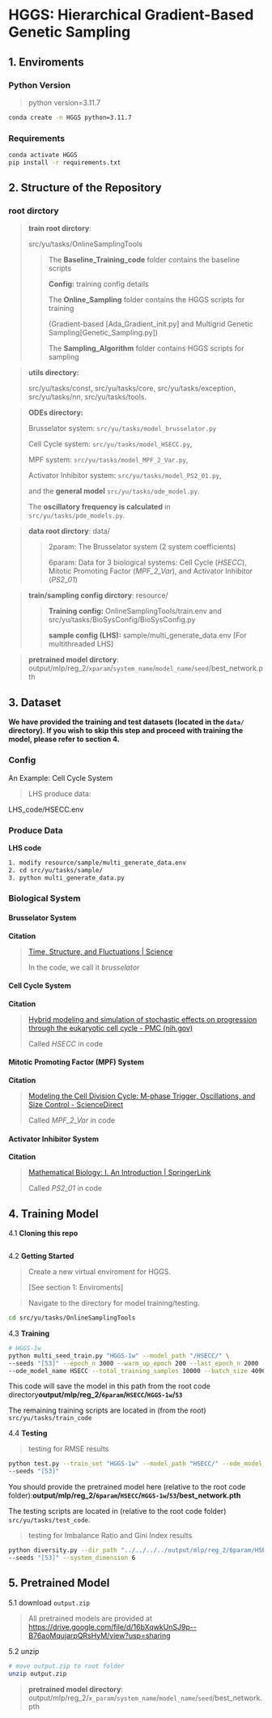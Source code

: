 # HGGS: Hierarchical Gradient-Based Genetic Sampling

## 1. Enviroments

### Python Version

> python version=3.11.7

```bash
conda create -n HGGS python=3.11.7
```

### Requirements

```bash
conda activate HGGS
pip install -r requirements.txt
```

## 2. Structure of the Repository

### root dirctory

> **train root dirctory**: 
>
> src/yu/tasks/OnlineSamplingTools
>
> > The **Baseline_Training_code** folder contains the baseline scripts
> >
> > **Config:** training config details
> >
> > The **Online_Sampling** folder contains the HGGS scripts for training
> >
> > (Gradient-based [Ada_Gradient_init.py] and Multigrid Genetic Sampling[Genetic_Sampling.py])
> >
> > The **Sampling_Algorithm** folder contains HGGS scripts for sampling

> **utils directory:**
>
> src/yu/tasks/const, src/yu/tasks/core, src/yu/tasks/exception, src/yu/tasks/nn, src/yu/tasks/tools.

> **ODEs directory:**
>
> Brusselator system: `src/yu/tasks/model_brusselator.py `
>
> Cell Cycle system: `src/yu/tasks/model_HSECC.py`, 
>
> MPF system: `src/yu/tasks/model_MPF_2_Var.py`, 
>
> Activator Inhibitor system: `src/yu/tasks/model_PS2_01.py`, 
>
> and the **general model** `src/yu/tasks/ode_model.py`.
>
> The **oscillatory frequency is calculated** in `src/yu/tasks/pde_models.py`.

> **data root dirctory**: data/
>
> > 2param: The Brusselator system (2 system coefficients)
> >
> > 6param: Data for 3 biological systems: Cell Cycle (*HSECC*),  Mitotic Promoting Factor (*MPF_2_Var*), and Activator Inhibitor (*PS2_01*)

> **train/sampling config dirctory**: resource/
>
> > **Training config:** OnlineSamplingTools/train.env and src/yu/tasks/BioSysConfig/BioSysConfig.py
> >
> > **sample config (LHS):** sample/multi_generate_data.env [For multithreaded LHS]

> **pretrained model dirctory**: output/mlp/reg_2/`xparam`/`system_name`/`model_name`/`seed`/best_network.pth

## 3. Dataset

**We have provided the training and test datasets (located in the `data/` directory). If you wish to skip this step and proceed with training the model, please refer to section 4.**

### Config

An Example: Cell Cycle System

> LHS produce data: 

LHS_code/HSECC.env

### Produce Data

**LHS code**

```bash
1. modify resource/sample/multi_generate_data.env
2. cd src/yu/tasks/sample/
3. python multi_generate_data.py
```

### Biological System

#### Brusselator System

**Citation**

> [Time, Structure, and Fluctuations | Science](https://www.science.org/doi/abs/10.1126/science.201.4358.777)
>
> In the code, we call it *brusselator*

#### Cell Cycle System

**Citation**

> [Hybrid modeling and simulation of stochastic effects on progression through the eukaryotic cell cycle - PMC (nih.gov)](https://www.ncbi.nlm.nih.gov/pmc/articles/PMC3272065/)
>
> Called *HSECC* in code

#### Mitotic Promoting Factor (MPF) System

**Citation**

> [Modeling the Cell Division Cycle: M-phase Trigger, Oscillations, and Size Control - ScienceDirect](https://www.sciencedirect.com/science/article/abs/pii/S0022519383711793)
>
> Called *MPF_2_Var* in code

#### Activator Inhibitor System

**Citation**

> [Mathematical Biology: I. An Introduction | SpringerLink](https://link.springer.com/book/10.1007/b98868)
>
> Called *PS2_01* in code

## 4. Training Model

4.1 **Cloning this repo**

```python

```

4.2 **Getting Started**

>
> Create a new virtual enviroment for HGGS. 
>
> [See section 1: Enviroments]

>
> Navigate to the directory for model training/testing.

```bash
cd src/yu/tasks/OnlineSamplingTools
```

4.3 **Training**

```bash
# HGGS-1w
python multi_seed_train.py "HGGS-1w" --model_path "/HSECC/" \
--seeds "[53]" --epoch_n 3000 --warm_up_epoch 200 --last_epoch_n 2000 --base_lr 0.0025 \
--ode_model_name HSECC --total_training_samples 10000 --batch_size 40960
```

This code will save the model in this path from the root code directory**output/mlp/reg_2/`6param`/`HSECC`/`HGGS-1w`/`53`**

The remaining training scripts are located in (from the root) `src/yu/tasks/train_code`

4.4 **Testing**

> testing for RMSE results

```bash
python test.py --train_set "HGGS-1w" --model_path "HSECC/" --ode_model_name "HSECC" \
--seeds "[53]"
```

You should provide the pretrained model here (relative to the root code folder):**output/mlp/reg_2/`6param`/`HSECC`/`HGGS-1w`/`53`/best_network.pth**

The testing scripts are located in (relative to the root code folder) `src/yu/tasks/test_code`.

> testing for Imbalance Ratio and Gini Index results

```bash
python diversity.py --dir_path "../../../../output/mlp/reg_2/6param/HSECC" --model_names "HGGS-1w" \
--seeds "[53]" --system_dimension 6
```

## 5. Pretrained Model

5.1 download `output.zip`

> All pretrained models are provided at https://drive.google.com/file/d/16bXqwkUnSJ9p--B76aoMqujarpQRsHyM/view?usp=sharing

5.2 unzip

```bash
# move output.zip to root folder 
unzip output.zip
```

> **pretrained model directory**: output/mlp/reg_2/`x_param`/`system_name`/`model_name`/`seed`/best_network.pth
